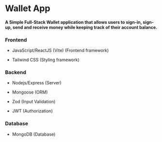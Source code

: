 # Wallet App

#### A Simple Full-Stack Wallet application that allows users to sign-in, sign-up, send and receive money while keeping track of their account balance.

### Frontend

- JavaScript/ReactJS (Vite) (Frontend framework)

- Tailwind CSS (Styling framework)

### Backend

- Nodejs/Express (Server)

- Mongoose (ORM)

- Zod (Input Validation)

- JWT (Authorization)

### Database

- MongoDB (Database)
